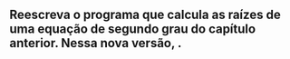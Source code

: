 ## Reescreva o programa que calcula as raízes de uma equação de segundo grau do capítulo anterior. Nessa nova versão, .
